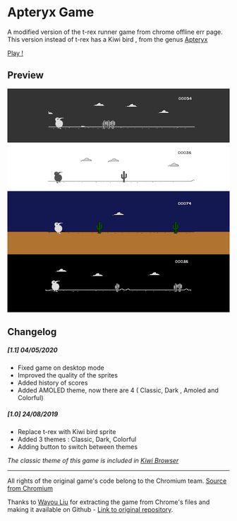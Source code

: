 # Apteryx Game

A modified version of the t-rex runner game from chrome offline err page.
This version instead of t-rex has a Kiwi bird , from the genus [Apteryx](https://en.wikipedia.org/wiki/Kiwi)

[Play !](https://d3ward.github.io/Apteryx-Game/)

## Preview

![](src/preview.png)



## Changelog

##### [1.1] _04/05/2020_

* Fixed game on desktop mode 
* Improved the quality of the sprites 
* Added history of scores 
* Added AMOLED theme, now there are 4 ( Classic, Dark , Amoled and Colorful)

##### [1.0] _24/08/2019_

* Replace t-rex with Kiwi bird sprite
* Added 3 themes : Classic, Dark, Colorful
* Adding button to switch between themes

_The classic theme of this game is included in [Kiwi Browser](https://kiwibrowser.com)_
____
All rights of the original game's code belong to the Chromium team. [Source from Chromium](https://cs.chromium.org/chromium/src/components/neterror/resources/offline.js?q=t-rex+package:%5Echromium$&dr=C&l=7)

Thanks to [Wayou Liu](https://github.com/wayou) for extracting the game from Chrome's files and making it available on Github - [Link to original repository](https://github.com/wayou/t-rex-runner).
